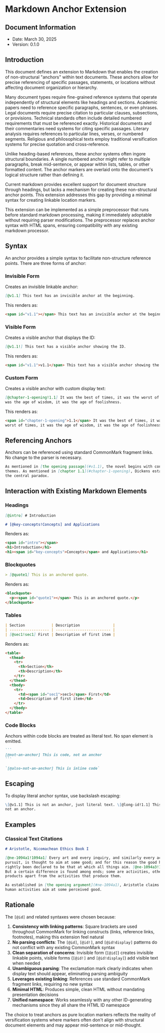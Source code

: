# Markdown Anchor Extension

## Document Information

- Date: March 30, 2025
- Version: 0.1.0

## Introduction

This document defines an extension to Markdown that enables the creation of
non-structural "anchors" within text documents. These anchors allow for precise
referencing of specific passages, statements, or locations without affecting
document organization or hierarchy.

Many document types require fine-grained reference systems that operate
independently of structural elements like headings and sections. Academic papers
need to reference specific paragraphs, sentences, or even phrases. Legal
documents require precise citation to particular clauses, subsections, or
provisions. Technical standards often include detailed numbered requirements
that must be referenced exactly. Historical documents and their commentaries
need systems for citing specific passages. Literary analysis requires references
to particular lines, verses, or numbered segments. Religious and philosophical
texts employ traditional versification systems for precise quotation and
cross-reference.

Unlike heading-based references, these anchor systems often ingore structural
boundaries. A single numbered anchor might refer to multiple paragraphs, break
mid-sentence, or appear within lists, tables, or other formatted content. The
anchor markers are overlaid onto the document's logical structure rather than
defining it.

Current markdown provides excellent support for document structure through
headings, but lacks a mechanism for creating these non-structural anchor points.
This extension addresses this gap by providing a minimal syntax for creating
linkable location markers.

This extension can be implemented as a simple preprocessor that runs before
standard markdown processing, making it immediately adoptable without requiring
parser modifications. The preprocessor replaces anchor syntax with HTML spans,
ensuring compatibility with any existing markdown processor.

## Syntax

An anchor provides a simple syntax to facilitate non-structure reference points.
There are three forms of anchor:

### Invisible Form

Creates an invisible linkable anchor:

```markdown
[@v1.1] This text has an invisible anchor at the beginning.
```

This renders as:

```html
<span id="v1.1"></span> This text has an invisible anchor at the beginning.
```

### Visible Form

Creates a visible anchor that displays the ID:

```markdown
[@v1.1!] This text has a visible anchor showing the ID.
```

This renders as:

```html
<span id="v1.1">v1.1</span> This text has a visible anchor showing the ID.
```

### Custom Form

Creates a visible anchor with custom display text:

```markdown
[@chapter-1-opening!1.1] It was the best of times, it was the worst of times, it
was the age of wisdom, it was the age of foolishness.
```

This renders as:

```html
<span id="chapter-1-opening">1.1</span> It was the best of times, it was the
worst of times, it was the age of wisdom, it was the age of foolishness.
```

## Referencing Anchors

Anchors can be referenced using standard CommonMark fragment links. No change to
the parser is necessary.

```markdown
As mentioned in [the opening passage](#v1.1), the novel begins with contrasting
themes. As mentioned in [chapter 1.1](#chapter-1-opening), Dickens establishes
the central paradox.
```

## Interaction with Existing Markdown Elements

### Headings

```markdown
[@intro] # Introduction

# [@key-concepts!Concepts] and Applications
```

Renders as:

```html
<span id="intro"></span>
<h1>Introduction</h1>
<h1><span id="key-concepts">Concepts</span> and Applications</h1>
```

### Blockquotes

```markdown
> [@quote1] This is an anchored quote.
```

Renders as:

```html
<blockquote>
  <p><span id="quote1"></span> This is an anchored quote.</p>
</blockquote>
```

### Tables

```markdown
| Section            | Description               |
| ------------------ | ------------------------- |
| [@sec1!sec1] First | Description of first item |
```

Renders as:

```html
<table>
  <thead>
    <tr>
      <th>Section</th>
      <th>Description</th>
    </tr>
  </thead>
  <tbody>
    <tr>
      <td><span id="sec1">sec1</span> First</td>
      <td>Description of first item</td>
    </tr>
  </tbody>
</table>
```

### Code Blocks

Anchors within code blocks are treated as literal text. No span element is
emitted.

````markdown
```
[@not-an-anchor] This is code, not an anchor
```

`[@also-not-an-anchor] This is inline code`
````

## Escaping

To display literal anchor syntax, use backslash escaping:

```markdown
\[@v1.1] This is not an anchor, just literal text. \[@long-id!1.1] This is also
not an anchor.
```

## Examples

### Classical Text Citations

```markdown
# Aristotle, Nicomachean Ethics Book I

[@ne-1094a1!1094a1] Every art and every inquiry, and similarly every action and
pursuit, is thought to aim at some good; and for this reason the good has
rightly been declared to be that at which all things aim. [@ne-1094a3!1094a3]
But a certain difference is found among ends; some are activities, others are
products apart from the activities that produce them.

As established in [the opening argument](#ne-1094a1), Aristotle claims that all
human activities aim at some perceived good.
```

## Rationale

The `[@id]` and related syntaxes were chosen because:

1. **Consistency with linking patterns**: Square brackets are used throughout
   CommonMark for linking constructs (links, reference links, footnotes), making
   this extension feel natural
2. **No parsing conflicts**: The `[@id]`, `[@id!]`, and `[@id!display]` patterns
   do not conflict with any existing CommonMark syntax
3. **Clean separation of concerns**: Invisible form (`[@id]`) creates invisible
   linkable points, visible forms (`[@id!]` and `[@id!display]`) add visible
   text when needed
4. **Unambiguous parsing**: The exclamation mark clearly indicates when display
   text should appear, eliminating parsing ambiguity
5. **Leverages existing linking**: References use standard CommonMark fragment
   links, requiring no new syntax
6. **Minimal HTML**: Produces simple, clean HTML without mandating presentation
   decisions
7. **Unified namespace**: Works seamlessly with any other ID-generating
   mechanisms since they all share the HTML ID namespace

The choice to treat anchors as pure location markers reflects the reality of
versification systems where markers often don't align with structural document
elements and may appear mid-sentence or mid-thought.
